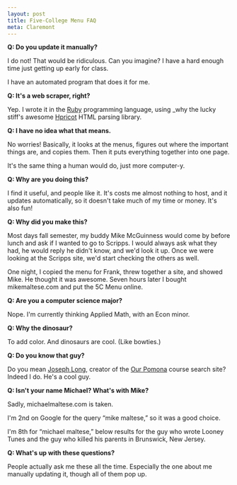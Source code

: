 ```yaml
---
layout: post
title: Five-College Menu FAQ
meta: Claremont
---
```


**Q: Do you update it manually?**

I do not! That would be ridiculous. Can you imagine? I have a hard enough time just getting up early for class.

I have an automated program that does it for me.

**Q: It's a web scraper, right?**

Yep. I wrote it in the [Ruby](http://ruby-lang.org/) programming language, using _why the lucky stiff's awesome [Hpricot](https://github.com/hpricot/hpricot) HTML parsing library.

**Q: I have no idea what that means.**

No worries! Basically, it looks at the menus, figures out where the important things are, and copies them. Then it puts everything together into one page.

It's the same thing a human would do, just more computer-y.

**Q: Why are you doing this?**

I find it useful, and people like it. It's costs me almost nothing to host, and it updates automatically, so it doesn't take much of my time or money. It's also fun!

**Q: Why did you make this?**

Most days fall semester, my buddy Mike McGuinness would come by before lunch and ask if I wanted to go to Scripps. I would always ask what they had, he would reply he didn't know, and we'd look it up. Once we were looking at the Scripps site, we'd start checking the others as well.

One night, I copied the menu for Frank, threw together a site, and showed Mike. He thought it was awesome. Seven hours later I bought mikemaltese.com and put the 5C Menu online.

**Q: Are you a computer science major?**

Nope. I'm currently thinking Applied Math, with an Econ minor.

**Q: Why the dinosaur?**

To add color. And dinosaurs are cool. (Like bowties.)

**Q: Do you know that guy?**

Do you mean [Joseph Long](http://fairlyawesome.com/), creator of the [Our Pomona](http://aspc.pomona.edu/courses/) course search site? Indeed I do. He's a cool guy.

**Q: Isn't your name Michael? What's with Mike?**

Sadly, michaelmaltese.com is taken.

I'm 2nd on Google for the query “mike maltese,” so it was a good choice.

I'm 8th for “michael maltese,” below results for the guy who wrote Looney Tunes and the guy who killed his parents in Brunswick, New Jersey.

**Q: What's up with these questions?**

People actually ask me these all the time. Especially the one about me manually updating it, though all of them pop up.
